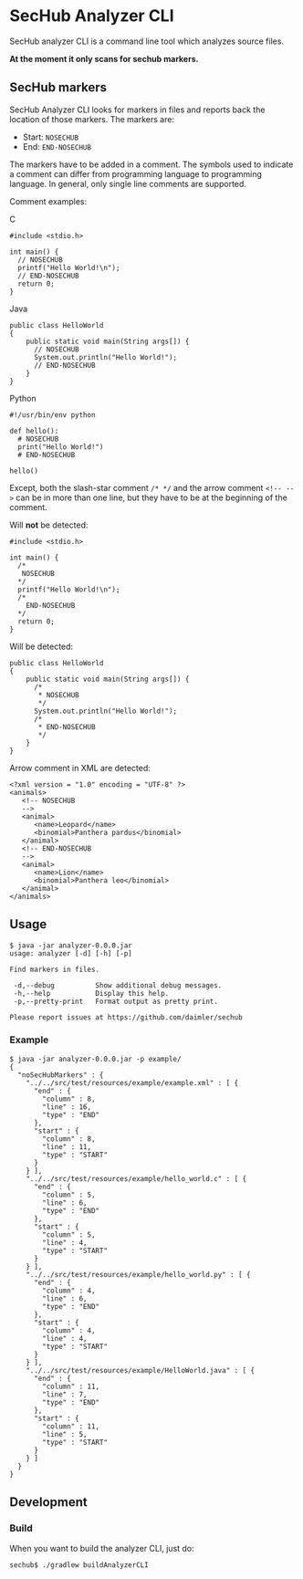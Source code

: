 # SecHub Analyzer CLI

SecHub analyzer CLI is a command line tool which analyzes source files.

__At the moment it only scans for sechub markers.__

## SecHub markers

SecHub Analyzer CLI looks for markers in files and reports back the location of those markers. The markers are:

- Start: `NOSECHUB`
- End: `END-NOSECHUB`

The markers have to be added in a comment. The symbols used to indicate a comment can differ from programming language to programming language. In general, only single line comments are supported.

Comment examples:

C

~~~
#include <stdio.h>

int main() {
  // NOSECHUB
  printf("Hello World!\n");
  // END-NOSECHUB
  return 0;
}
~~~

Java

~~~
public class HelloWorld
{
    public static void main(String args[]) {
      // NOSECHUB
      System.out.println("Hello World!");
      // END-NOSECHUB
    }
}
~~~

Python

~~~
#!/usr/bin/env python

def hello():
  # NOSECHUB
  print("Hello World!")
  # END-NOSECHUB

hello()
~~~

Except, both the slash-star comment `/* */` and the arrow comment `<!-- -->` can be in more than one line, but they have to be at the beginning of the comment.

Will **not** be detected:

~~~
#include <stdio.h>

int main() {
  /*
   NOSECHUB
  */
  printf("Hello World!\n");
  /*
  	END-NOSECHUB
  */
  return 0;
}
~~~

Will be detected:

~~~
public class HelloWorld
{
    public static void main(String args[]) {
      /* 
       * NOSECHUB
       */
      System.out.println("Hello World!");
      /* 
       * END-NOSECHUB
       */
    }
}
~~~

Arrow comment in XML are detected:

~~~
<?xml version = "1.0" encoding = "UTF-8" ?>
<animals>
   <!-- NOSECHUB 
   -->
   <animal>
      <name>Leopard</name>
      <binomial>Panthera pardus</binomial>
   </animal>
   <!-- END-NOSECHUB 
   -->
   <animal>
      <name>Lion</name>
      <binomial>Panthera leo</binomial>
   </animal>
</animals>
~~~

## Usage

~~~
$ java -jar analyzer-0.0.0.jar
usage: analyzer [-d] [-h] [-p]

Find markers in files.

 -d,--debug          Show additional debug messages.
 -h,--help           Display this help.
 -p,--pretty-print   Format output as pretty print.

Please report issues at https://github.com/daimler/sechub
~~~

### Example

~~~
$ java -jar analyzer-0.0.0.jar -p example/
{
  "noSecHubMarkers" : {
    "../../src/test/resources/example/example.xml" : [ {
      "end" : {
        "column" : 8,
        "line" : 16,
        "type" : "END"
      },
      "start" : {
        "column" : 8,
        "line" : 11,
        "type" : "START"
      }
    } ],
    "../../src/test/resources/example/hello_world.c" : [ {
      "end" : {
        "column" : 5,
        "line" : 6,
        "type" : "END"
      },
      "start" : {
        "column" : 5,
        "line" : 4,
        "type" : "START"
      }
    } ],
    "../../src/test/resources/example/hello_world.py" : [ {
      "end" : {
        "column" : 4,
        "line" : 6,
        "type" : "END"
      },
      "start" : {
        "column" : 4,
        "line" : 4,
        "type" : "START"
      }
    } ],
    "../../src/test/resources/example/HelloWorld.java" : [ {
      "end" : {
        "column" : 11,
        "line" : 7,
        "type" : "END"
      },
      "start" : {
        "column" : 11,
        "line" : 5,
        "type" : "START"
      }
    } ]
  }
}
~~~


## Development

### Build

When you want to build the analyzer CLI, just do:

~~~
sechub$ ./gradlew buildAnalyzerCLI
~~~


